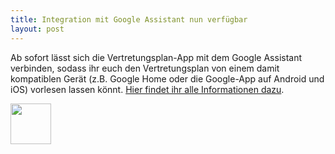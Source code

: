 ```yaml
---
title: Integration mit Google Assistant nun verfügbar
layout: post
---
```


Ab sofort lässt sich die Vertretungsplan-App mit dem Google Assistant verbinden, sodass ihr euch den Vertretungsplan
von einem damit kompatiblen Gerät (z.B. Google Home oder die Google-App auf Android und iOS) vorlesen lassen könnt.
[Hier findet ihr alle Informationen dazu](/dienste/).

<img height="65" src="{{ '/img/google_assistant.svg' | prepend: site.baseurl }}"/>